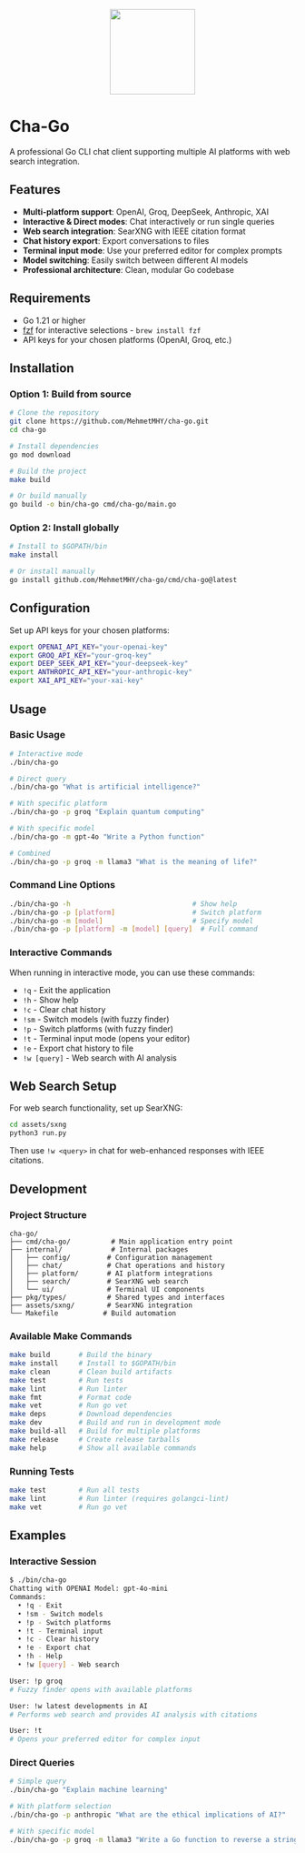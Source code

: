 <p align="center">
  <img width="150" src="./assets/logo.png">
</p>

# Cha-Go

A professional Go CLI chat client supporting multiple AI platforms with web search integration.

## Features

- **Multi-platform support**: OpenAI, Groq, DeepSeek, Anthropic, XAI
- **Interactive & Direct modes**: Chat interactively or run single queries
- **Web search integration**: SearXNG with IEEE citation format
- **Chat history export**: Export conversations to files
- **Terminal input mode**: Use your preferred editor for complex prompts
- **Model switching**: Easily switch between different AI models
- **Professional architecture**: Clean, modular Go codebase

## Requirements

- Go 1.21 or higher
- [fzf](https://github.com/junegunn/fzf) for interactive selections - `brew install fzf`
- API keys for your chosen platforms (OpenAI, Groq, etc.)

## Installation

### Option 1: Build from source

```bash
# Clone the repository
git clone https://github.com/MehmetMHY/cha-go.git
cd cha-go

# Install dependencies
go mod download

# Build the project
make build

# Or build manually
go build -o bin/cha-go cmd/cha-go/main.go
```

### Option 2: Install globally

```bash
# Install to $GOPATH/bin
make install

# Or install manually
go install github.com/MehmetMHY/cha-go/cmd/cha-go@latest
```

## Configuration

Set up API keys for your chosen platforms:

```bash
export OPENAI_API_KEY="your-openai-key"
export GROQ_API_KEY="your-groq-key"
export DEEP_SEEK_API_KEY="your-deepseek-key"
export ANTHROPIC_API_KEY="your-anthropic-key"
export XAI_API_KEY="your-xai-key"
```

## Usage

### Basic Usage

```bash
# Interactive mode
./bin/cha-go

# Direct query
./bin/cha-go "What is artificial intelligence?"

# With specific platform
./bin/cha-go -p groq "Explain quantum computing"

# With specific model
./bin/cha-go -m gpt-4o "Write a Python function"

# Combined
./bin/cha-go -p groq -m llama3 "What is the meaning of life?"
```

### Command Line Options

```bash
./bin/cha-go -h                              # Show help
./bin/cha-go -p [platform]                   # Switch platform
./bin/cha-go -m [model]                      # Specify model
./bin/cha-go -p [platform] -m [model] [query]  # Full command
```

### Interactive Commands

When running in interactive mode, you can use these commands:

- `!q` - Exit the application
- `!h` - Show help
- `!c` - Clear chat history
- `!sm` - Switch models (with fuzzy finder)
- `!p` - Switch platforms (with fuzzy finder)
- `!t` - Terminal input mode (opens your editor)
- `!e` - Export chat history to file
- `!w [query]` - Web search with AI analysis

## Web Search Setup

For web search functionality, set up SearXNG:

```bash
cd assets/sxng
python3 run.py
```

Then use `!w <query>` in chat for web-enhanced responses with IEEE citations.

## Development

### Project Structure

```
cha-go/
├── cmd/cha-go/          # Main application entry point
├── internal/            # Internal packages
│   ├── config/         # Configuration management
│   ├── chat/           # Chat operations and history
│   ├── platform/       # AI platform integrations
│   ├── search/         # SearXNG web search
│   └── ui/             # Terminal UI components
├── pkg/types/          # Shared types and interfaces
├── assets/sxng/        # SearXNG integration
└── Makefile           # Build automation
```

### Available Make Commands

```bash
make build       # Build the binary
make install     # Install to $GOPATH/bin
make clean       # Clean build artifacts
make test        # Run tests
make lint        # Run linter
make fmt         # Format code
make vet         # Run go vet
make deps        # Download dependencies
make dev         # Build and run in development mode
make build-all   # Build for multiple platforms
make release     # Create release tarballs
make help        # Show all available commands
```

### Running Tests

```bash
make test        # Run all tests
make lint        # Run linter (requires golangci-lint)
make vet         # Run go vet
```

## Examples

### Interactive Session

```bash
$ ./bin/cha-go
Chatting with OPENAI Model: gpt-4o-mini
Commands:
  • !q - Exit
  • !sm - Switch models
  • !p - Switch platforms
  • !t - Terminal input
  • !c - Clear history
  • !e - Export chat
  • !h - Help
  • !w [query] - Web search

User: !p groq
# Fuzzy finder opens with available platforms

User: !w latest developments in AI
# Performs web search and provides AI analysis with citations

User: !t
# Opens your preferred editor for complex input
```

### Direct Queries

```bash
# Simple query
./bin/cha-go "Explain machine learning"

# With platform selection
./bin/cha-go -p anthropic "What are the ethical implications of AI?"

# With specific model
./bin/cha-go -p groq -m llama3 "Write a Go function to reverse a string"
```
